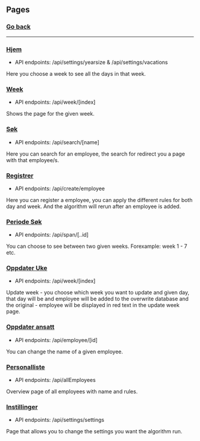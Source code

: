 ## Pages
### [Go back](../README.md)
---
### [Hjem](../pages/index.tsx)
- API endpoints: /api/settings/yearsize & /api/settings/vacations

Here you choose a week to see all the days in that week.
### [Week](../pages/week/[index].tsx)
- API endpoints: /api/week/[index]

Shows the page for the given week.
### [Søk](../pages/search.tsx)
- API endpoints: /api/search/[name]

Here you can search for an employee, the search for redirect you a page with that employee/s.

### [Registrer](../pages/create.tsx)
- API endpoints: /api/create/employee

Here you can register a employee, you can apply the different rules for both day and week. And the algorithm will rerun after an employee is added.

### [Periode Søk](../pages/span.tsx)
- API endpoints: /api/span/[..id]

You can choose to see between two given weeks. Forexample: week 1 - 7 etc.
### [Oppdater Uke](../pages/update.tsx)
- API endpoints: /api/week/[index]

Update week - you choose which week you want to update and given day, that day will be and employee will be added to the overwrite database and the original - employee will be displayed in red text in the update week page.
### [Oppdater ansatt](../pages/updateEmployee.tsx)
- API endpoints: /api/employee/[id]

You can change the name of a given employee.
### [Personalliste](../pages/personnellist.tsx)
- API endpoints: /api/allEmployees

Overview page of all employees with name and rules.

### [Instillinger](../pages/settings.tsx)
- API endpoints: /api/settings/settings

Page that allows you to change the settings you want the algorithm run.
